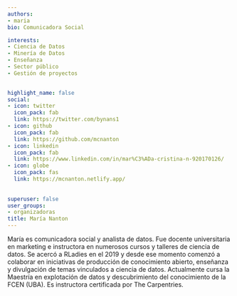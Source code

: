 ```yaml
---
authors:
- maria
bio: Comunicadora Social 

interests:
- Ciencia de Datos
- Minería de Datos
- Enseñanza
- Sector público
- Gestión de proyectos

  
highlight_name: false
social:
- icon: twitter
  icon_pack: fab
  link: https://twitter.com/bynans1
- icon: github
  icon_pack: fab
  link: https://github.com/mcnanton
- icon: linkedin
  icon_pack: fab
  link: https://www.linkedin.com/in/mar%C3%ADa-cristina-n-920170126/
- icon: globe
  icon_pack: fas
  link: https://mcnanton.netlify.app/
  
  
superuser: false
user_groups: 
- organizadoras
title: María Nanton
---
```


María es comunicadora social y analista de datos. Fue docente universitaria en marketing e instructora en numerosos cursos y talleres de ciencia de datos. Se acercó a RLadies en el 2019 y desde ese momento comenzó a colaborar en iniciativas de producción de conocimiento abierto, enseñanza y divulgación de temas vinculados a ciencia de datos. Actualmente cursa la Maestría en explotación de datos y descubrimiento del conocimiento de la FCEN (UBA). Es instructora certificada por The Carpentries.
